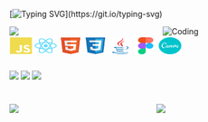 [![Typing SVG](https://readme-typing-svg.herokuapp.com/?color=%23bcc8d5&center=true&vCenter=true&width=1000&lines=Hi,+My+name+is+Ana+Carla+:%29;)](https://git.io/typing-svg)

<img align="right" alt="Coding" width="233" src="https://werepstem.com/wp-content/uploads/sites/2/2020/09/Untitled-design-4.gif">

<p align="left">
  <img src="https://komarev.com/ghpvc/?username=ashutosh-pmishra&label >
</p>
    
<div style="display: inline_block"><br>
  <img align="center" alt="Js" height="30" width="40" src="https://raw.githubusercontent.com/devicons/devicon/master/icons/javascript/javascript-plain.svg">
  <img align="center" alt="React" height="30" width="40" src="https://raw.githubusercontent.com/devicons/devicon/master/icons/react/react-original.svg">
  <img align="center" alt="HTML" height="30" width="40" src="https://raw.githubusercontent.com/devicons/devicon/master/icons/html5/html5-original.svg">
  <img align="center" alt="CSS" height="30" width="40" src="https://raw.githubusercontent.com/devicons/devicon/master/icons/css3/css3-original.svg">
  <img align="center" alt="Java" height="30" width="40" src="https://raw.githubusercontent.com/devicons/devicon/master/icons/java/java-original.svg">
  <img align="center" alt="Figma" height="30" width="40" src="https://raw.githubusercontent.com/devicons/devicon/master/icons/figma/figma-original.svg">
  <img align="center" alt="Canva" height="30" width="40" src="https://raw.githubusercontent.com/devicons/devicon/master/icons/canva/canva-original.svg">
</div>

 ##
 
 <div> 
  <a href="https://instagram.com/_annacarlac" target="_blank"><img src="https://img.shields.io/badge/-Instagram-%23E4405F?style=for-the-badge&logo=instagram&logoColor=white" target="_blank"></a>
  <a href = "mailto:anacarlamendes.ti@gmail.com"><img src="https://img.shields.io/badge/-Gmail-%23333?style=for-the-badge&logo=gmail&logoColor=white" target="_blank"></a>
  <a href="https://www.linkedin.com/in/anacarlamendess" target="_blank"><img src="https://img.shields.io/badge/-LinkedIn-%230077B5?style=for-the-badge&logo=linkedin&logoColor=white" target="_blank"></a> 
 </div>

#
<div style="display: flex; flex-direction: row; justify-content: space-between;">
  <img src="https://github-readme-stats.vercel.app/api?username=Anacarlamends&theme=nord&hide_border=true&include_all_commits=true&count_private=false" width="340" />
  <img src="https://github-readme-stats.vercel.app/api/top-langs/?username=Anacarlamends&theme=nord&hide_border=true&include_all_commits=true&count_private=false&layout=compact" width="320"/>
</div>








  

